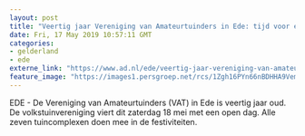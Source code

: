 ```yaml
---
layout: post
title: "Veertig jaar Vereniging van Amateurtuinders in Ede: tijd voor een feestje"
date: Fri, 17 May 2019 10:57:11 GMT
categories: 
- gelderland 
- ede 
externe_link: "https://www.ad.nl/ede/veertig-jaar-vereniging-van-amateurtuinders-in-ede-tijd-voor-een-feestje~a6139de7/"
feature_image: "https://images1.persgroep.net/rcs/1Zgh16PYn66nBDHHA9VemXJOvKs/diocontent/100832669/_fitwidth/400/?appId=21791a8992982cd8da851550a453bd7f&quality=0.7"
---
```


EDE - De Vereniging van Amateurtuinders (VAT) in Ede is veertig jaar oud. De volkstuinvereniging viert dit zaterdag 18 mei met een open dag. Alle zeven tuincomplexen doen mee in de festiviteiten.
